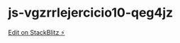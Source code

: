 # js-vgzrrlejercicio10-qeg4jz

[Edit on StackBlitz ⚡️](https://stackblitz.com/edit/js-vgzrrlejercicio10-qeg4jz)
